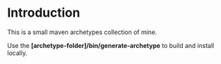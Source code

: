 # Introduction

This is a small maven archetypes collection of mine.

Use the **[archetype-folder]/bin/generate-archetype** to build and install locally.
